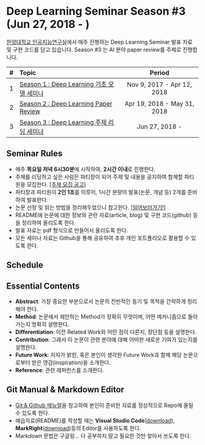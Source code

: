 # Deep Learning Seminar Season #3 (Jun 27, 2018 - )
[한양대학교 인공지능연구실](http://ai.hanyang.ac.kr/)에서 매주 진행하는 Deep Learning Seminar 발표 자료 및 구현 코드를 담고 있습니다. Season #3 는 AI 분야 paper review를 주제로 진행합니다.

|#  | Topic                                  | Period |
|:--|:---------------------------------------|:---------------:|
|1  | [Season 1 : Deep Learning 기초 모델 세미나](https://github.com/roomylee/deep-learning-seminar/tree/master/season_1)  | Nov 9, 2017 - Apr 12, 2018|
|2  | [Season 2 : Deep Learning Paper Review](https://github.com/roomylee/deep-learning-seminar/tree/master/season_2) | Apr 19, 2018 - May 31, 2018 |
|3  | [Season 3 : Deep Learning 주제 리딩 세미나](https://github.com/roomylee/deep-learning-seminar) | Jun 27, 2018 - |


## Seminar Rules
* 매주 **목요일 저녁 6시30분**에 시작하여, **2시간 이내**로 진행한다.
* 주제를 리딩하고 싶은 사람은 파티장이 되어 주제 및 내용을 공지하여 함께할 파티원을 모집한다. [[주제 모집 공고]](https://docs.google.com/spreadsheets/d/1RfwGdbD9ABgFyn6z_kVqm4TTO8Jeey80JQ7bYMuzdWk/edit?usp=sharing)
* 파티장과 파티원이 **2인 1조**를 이루어, 1시간 분량의 발표(논문, 개념 등) 2개를 준비하여 발표한다.
* 논문 선정 및 읽는 방법을 정리해두었으니 참고한다. [[읽어보러가기!]](https://github.com/roomylee/deep-learning-seminar/blob/master/about_papers.md)
* README에 논문에 대한 정보와 관련 자료(article, blog) 및 구현 코드(github) 등을 정리하여 올리도록 한다.
* 발표 자료는 pdf 형식으로 만들어서 올리도록 한다.
* 모든 세미나 자료는 Github을 통해 공유하여 추후 개인 포트폴리오로 활용할 수 있도록 한다.


## Schedule
<!--|#  | Topic (paper)                          | Date (Thursday) | Speaker |
|:--|:---------------------------------------|:---------------:|:-------:|
|1  | Faster R-CNN: Towards Real-Time Object Detection with Region Proposal Networks | Apr 19, 2018 | 김병조 |
|2  | Dynamic Routing Between Capsules | Apr 19, 2018 | 유재창 |
|3  | Adam: A method for stochastic optimization | Apr 26, 2018 | 서상우 |
|4  | Learning to discover cross-domain relations with generative adversarial networks | Apr 26, 2018 | 조건희
|5  | A Simple Neural Network Module for Relational Reasoning | May 3, 2018 | 엄희송 |
|6  | Recurrent Convolutional Neural Networks for Text Classification | May 3, 2018 | 이주홍 |
|7  | End-to-End Memory Networks | May 10, 2018 | 권명하 |
|8  | Deep Reinforcement Learning for Dialogue Generation | May 10, 2018 | 오주민 |
|9  | Chunk-based Decoder for Neural Machine Translation | May 17, 2018 | 임영수 |
|10 | Linguistic Regularities in Continuous Space Word Representations | May 17, 2018 | 한연지 |
|11 | FaceNet: A Unified Embedding for Face Recognition and Clustering | May 31, 2018 | 김지성 |
|12 | Towards an Automatic Turing Test: Learning to Evaluate Dialogue Responses | May 31, 2018 | 조수필 |
|13 | Asynchronous Methods for Deep Reinforcement Learning | Jun 7, 2018 | 김건 |-->


## Essential Contents
* **Abstract**: 가장 중요한 부분으로서 논문의 전반적인 동기 및 목적을 간략하게 정리해야 한다.
* **Method**: 논문에서 제안하는 Method가 정확히 무엇이며, 어떤 메커니즘으로 돌아가는지 명확히 설명한다.
* **Differentiation**: 이전 Related Work와 어떤 점이 다른지, 장단점 등을 설명한다.
* **Contribution**: 그래서 이 논문이 관련 분야에 대해 어떠한 새로운 기여가 있는지를 설명한다.
* **Future Work**: 저자가 밝힌, 혹은 본인이 생각한 Future Work과 함께 해당 논문으로부터 받은 영감(inspiration)을 소개한다.
* **Reference**: 관련 레퍼런스를 소개한다.


## Git Manual & Markdown Editor
* [Git & Github 메뉴얼](https://github.com/roomylee/deep-learning-seminar/blob/master/git%20%26%20github.pdf)을 참고하여 본인이 준비한 자료를 정상적으로 Repo에 올릴 수 있도록 한다.
* 예습자료(README)를 작성할 때는 **Visual Studio Code**([download](https://code.visualstudio.com/Download)), **MarkRight**([download](https://github.com/dvcrn/markright/releases/download/0.1.11/MarkRight_Windows64.exe))등의 Editor를 사용하도록 한다.
* Markdown 문법은 구글링... 다 공부하지 말고 필요한 것만 찾아서 쓰도록 한다.
